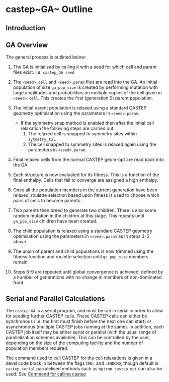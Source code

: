 # castep~GA~ Outline

## Introduction


## GA Overview

The general process is outlined below:

1.  The GA is initialised by calling it with a seed for which cell and
    param files exist. I.e. `castep_GA seed`

2.  The `<seed>.cell` and `<seed>.param` files are read into the GA. An
    initial population of size `ga_pop_size` is created by performing
    mutation with large amplitudes and probabilities on multiple copies
    of the cell given in `<seed>.cell`. This creates the first
    (generation 0) parent population.

3.  The initial parent population is relaxed using a standard CASTEP
    geometry optimisation using the parameters in `<seed>.param`.

    -   If the symmetry snap method is enabled then after the initial
        cell relaxation the following steps are carried out:
        1.  The relaxed cell is snapped to symmetry sites within
            `symmetry_tol`.
        2.  The cell snapped to symmetry sites is relaxed again using
            the parameters in `<seed>.param`.

4.  Final relaxed cells from the normal CASTEP geom-opt are read back
    into the GA.

5.  Each structure is now evaluated for its fitness. This is a function
    of the final enthalpy. Cells that fail to converge are assigned a
    high enthalpy.

6.  Once all the population members in the current generation have been
    relaxed, roulette selection based upon fitness is used to choose
    which pairs of cells to become parents.

7.  Two parents then breed to generate two children. There is also some
    random mutation in the children at this stage. This repeats until
    `ga_pop_size` children have been created.

8.  The child population is relaxed using a standard CASTEP geometry
    optimisation using the parameters in `<seed>.param` as in steps 3-5
    above.

9.  The union of parent and child populations is now trimmed using the
    fitness function and roulette selection until `ga_pop_size` members
    remain.

10. Steps 6-9 are repeated until global convergence is achieved, defined
    by a number of generations with no change in members of
    non-dominated front.

## Serial and Parallel Calculations

The `castep_GA` is a serial program, and must be ran in serial in order
to allow for seeding further CASTEP calls. These CASTEP calls can either
be synchronous (i.e. the first must finish before the next one can
start) or asynchronous (multiple CASTEP jobs running at the same). In
addition, each CASTEP job itself may be either serial or parallel (with
the usual range of parallelization schemes available). This can be
controlled by the user, depending on the size of the computing facility
and the number of population members required.

The command used to call CASTEP for the cell relaxations is given in a
devel code block in between the flags `CMD:` and `:ENDCMD`, though
default is `castep.serial` parralelised methods such as
`mpirun castep.mpi` can also be used. See
[Command for calling castep](Input_Options.md#command-for-calling-castep-cmd)

